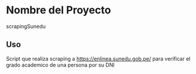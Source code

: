 # Nombre del Proyecto
scrapingSunedu

## Uso
Script que realiza scraping a  https://enlinea.sunedu.gob.pe/  para verificar el grado academico de una persona por su DNI